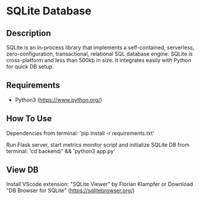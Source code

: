 # SQLite Database

## Description

SQLite is an in-process library that implements a self-contained, serverless, zero-configuration, transactional, relational SQL database engine.
SQLite is cross-platform and less than 500kb in size. It integrates easily with Python for quick DB setup.

## Requirements

- Python3 (https://www.python.org/)

## How To Use

Dependencies from terminal:
'pip install -r requirements.txt'

Run Flask server, start metrics monitor script and initialize SQLite DB from terminal:
'cd backend/' && 'python3 app.py'

## View DB

Install VScode extension: "SQLite Viewer" by Florian Klampfer
or
Download "DB Browser for SQLite" (https://sqlitebrowser.org/)
